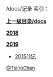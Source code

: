 /docs/记录 索引：


**[上一级目录/docs](/docs/index.md)**

**[2018](/docs/记录/2018/index.md)**

**[2019](/docs/记录/2019/index.md)**

- [201511记](/docs/记录/201511记.md)


<font size=2 color='grey'> [@TsingChan](https://github.com/tsingchan) </font>